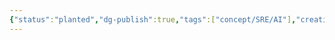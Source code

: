 ```yaml
---
{"status":"planted","dg-publish":true,"tags":["concept/SRE/AI"],"creation_date":"2024-05-03 19:51","permalink":"/concepts/large-language-models/","dgPassFrontmatter":true}
---
```




